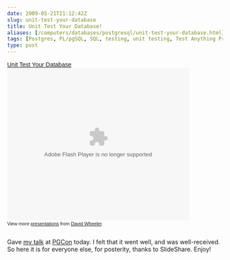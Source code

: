 ```yaml
--- 
date: 2009-05-21T21:12:42Z
slug: unit-test-your-database
title: Unit Test Your Database!
aliases: [/computers/databases/postgresql/unit-test-your-database.html]
tags: [Postgres, PL/pgSQL, SQL, testing, unit testing, Test Anything Protocol, pgTAP]
type: post
---
```


<div style="width:425px;text-align:left;" class="left" id="__ss_1471496"><a style="font:14px Helvetica,Arial,Sans-serif;display:block;margin-bottom:12px 0 3px 0;text-decoration:underline;" href="https://www.slideshare.net/justatheory/unit-test-your-database?type=presentation" title="Unit Test Your Database">Unit Test Your Database</a><object style="margin:0px" width="425" height="355"><param name="movie" value="https://static.slidesharecdn.com/swf/ssplayer2.swf?doc=unittestyourdatabase-090521150424-phpapp02&rel=0&stripped_title=unit-test-your-database" /><param name="allowFullScreen" value="true"/><param name="allowScriptAccess" value="always"/><embed src="https://static.slidesharecdn.com/swf/ssplayer2.swf?doc=unittestyourdatabase-090521150424-phpapp02&rel=0&stripped_title=unit-test-your-database" type="application/x-shockwave-flash" allowscriptaccess="always" allowfullscreen="true" width="425" height="355"></embed></object><div style="font-size:11px;font-family:tahoma,arial;height:26px;padding-top:2px;">View more <a style="text-decoration:underline;" href="https://www.slideshare.net/">presentations</a> from <a style="text-decoration:underline;" href="https://www.slideshare.net/justatheory">David Wheeler</a>.</div></div>

<p>Gave <a href="https://www.pgcon.org/2009/schedule/events/165.en.html" title="PGCon 2009: “Unit Test Your Database!”">my talk</a> at <a href="https://www.pgcon.org/2009/" title="PGCon 2009">PGCon</a> today. I felt that it went well, and was well-received. So here it is for everyone else, for posterity, thanks to SlideShare. Enjoy!</p>
